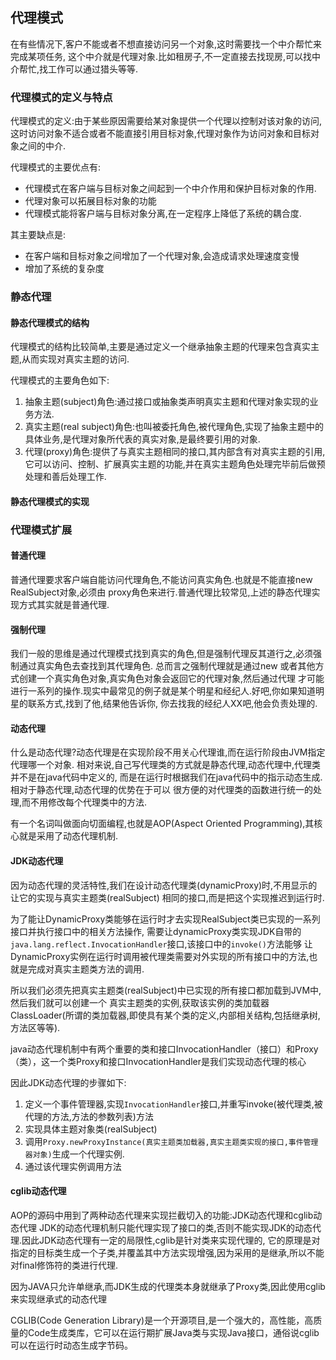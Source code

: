 ## 代理模式
在有些情况下,客户不能或者不想直接访问另一个对象,这时需要找一个中介帮忙来完成某项任务,
这个中介就是代理对象.比如租房子,不一定直接去找现房,可以找中介帮忙,找工作可以通过猎头等等.

### 代理模式的定义与特点

代理模式的定义:由于某些原因需要给某对象提供一个代理以控制对该对象的访问,这时访问对象不适合或者不能直接引用目标对象,代理对象作为访问对象和目标对象之间的中介.

代理模式的主要优点有:

* 代理模式在客户端与目标对象之间起到一个中介作用和保护目标对象的作用.
* 代理对象可以拓展目标对象的功能
* 代理模式能将客户端与目标对象分离,在一定程序上降低了系统的耦合度.

其主要缺点是:

* 在客户端和目标对象之间增加了一个代理对象,会造成请求处理速度变慢
* 增加了系统的复杂度

### 静态代理

#### 静态代理模式的结构

代理模式的结构比较简单,主要是通过定义一个继承抽象主题的代理来包含真实主题,从而实现对真实主题的访问.

代理模式的主要角色如下:

1. 抽象主题(subject)角色:通过接口或抽象类声明真实主题和代理对象实现的业务方法.
2. 真实主题(real subject)角色:也叫被委托角色,被代理角色,实现了抽象主题中的具体业务,是代理对象所代表的真实对象,是最终要引用的对象.
3. 代理(proxy)角色:提供了与真实主题相同的接口,其内部含有对真实主题的引用,它可以访问、控制、扩展真实主题的功能,并在真实主题角色处理完毕前后做预处理和善后处理工作.

#### 静态代理模式的实现

### 代理模式扩展

#### 普通代理

普通代理要求客户端自能访问代理角色,不能访问真实角色.也就是不能直接new RealSubject对象,必须由
proxy角色来进行.普通代理比较常见,上述的静态代理实现方式其实就是普通代理.

#### 强制代理

我们一般的思维是通过代理模式找到真实的角色,但是强制代理反其道行之,必须强制通过真实角色去查找到其代理角色.
总而言之强制代理就是通过new 或者其他方式创建一个真实角色对象,真实角色对象会返回它的代理对象,然后通过代理
才可能进行一系列的操作.现实中最常见的例子就是某个明星和经纪人.好吧,你如果知道明星的联系方式,找到了他,结果他告诉你,
你去找我的经纪人XX吧,他会负责处理的.


#### 动态代理

什么是动态代理?动态代理是在实现阶段不用关心代理谁,而在运行阶段由JVM指定代理哪一个对象.
相对来说,自己写代理类的方式就是静态代理,动态代理中,代理类并不是在java代码中定义的,
而是在运行时根据我们在java代码中的指示动态生成.相对于静态代理,动态代理的优势在于可以
很方便的对代理类的函数进行统一的处理,而不用修改每个代理类中的方法.

有一个名词叫做面向切面编程,也就是AOP(Aspect Oriented Programming),其核心就是采用了动态代理机制.

#### JDK动态代理

因为动态代理的灵活特性,我们在设计动态代理类(dynamicProxy)时,不用显示的让它的实现与真实主题类(realSubject)
相同的接口,而是把这个实现推迟到运行时.

为了能让DynamicProxy类能够在运行时才去实现RealSubject类已实现的一系列接口并执行接口中的相关方法操作,
需要让dynamicProxy类实现JDK自带的`java.lang.reflect.InvocationHandler`接口,该接口中的`invoke()`方法能够
让DynamicProxy实例在运行时调用被代理类需要对外实现的所有接口中的方法,也就是完成对真实主题类方法的调用.

所以我们必须先把真实主题类(realSubject)中已实现的所有接口都加载到JVM中,然后我们就可以创建一个
真实主题类的实例,获取该实例的类加载器ClassLoader(所谓的类加载器,即使具有某个类的定义,内部相关结构,包括继承树,方法区等等).

java动态代理机制中有两个重要的类和接口InvocationHandler（接口）和Proxy（类），这一个类Proxy和接口InvocationHandler是我们实现动态代理的核心

因此JDK动态代理的步骤如下:

1. 定义一个事件管理器,实现`InvocationHandler`接口,并重写invoke(被代理类,被代理的方法,方法的参数列表)方法
2. 实现具体主题对象类(realSubject)
3. 调用`Proxy.newProxyInstance(真实主题类加载器,真实主题类实现的接口,事件管理器对象)`生成一个代理实例.
4. 通过该代理实例调用方法

#### cglib动态代理

AOP的源码中用到了两种动态代理来实现拦截切入的功能:JDK动态代理和cglib动态代理
JDK的动态代理机制只能代理实现了接口的类,否则不能实现JDK的动态代理.因此JDK动态代理有一定的局限性,cglib是针对类来实现代理的,
它的原理是对指定的目标类生成一个子类,并覆盖其中方法实现增强,因为采用的是继承,所以不能对final修饰符的类进行代理.

因为JAVA只允许单继承,而JDK生成的代理类本身就继承了Proxy类,因此使用cglib来实现继承式的动态代理

CGLIB(Code Generation Library)是一个开源项目,是一个强大的，高性能，高质量的Code生成类库，它可以在运行期扩展Java类与实现Java接口，通俗说cglib可以在运行时动态生成字节码。


